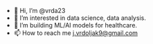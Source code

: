 - 👋 Hi, I’m @vrda23
- 👀 I’m interested in data science, data analysis.
- 🌱 I’m building ML/AI models for healthcare.
- 📫 How to reach me j.vrdoljak9@gmail.com

<!---
vrda23/vrda23 is a ✨ special ✨ repository because its `README.md` (this file) appears on your GitHub profile.
You can click the Preview link to take a look at your changes.
--->
